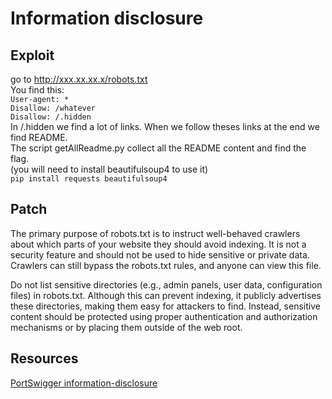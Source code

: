 # Information disclosure

## Exploit

go to <http://xxx.xx.xx.x/robots.txt>\
You find this: \
`User-agent: *`\
`Disallow: /whatever`\
`Disallow: /.hidden`\
In /.hidden we find a lot of links. When we follow theses links at the end we find README.\
The script getAllReadme.py collect all the README content and find the flag.\
(you will need to install beautifulsoup4 to use it)\
`pip install requests beautifulsoup4`

## Patch

The primary purpose of robots.txt is to instruct well-behaved crawlers about which parts of your website they should avoid indexing.
It is not a security feature and should not be used to hide sensitive or private data. Crawlers can still bypass the robots.txt rules, and anyone can view this file.

Do not list sensitive directories (e.g., admin panels, user data, configuration files) in robots.txt. Although this can prevent indexing, it publicly advertises these directories, making them easy for attackers to find.
Instead, sensitive content should be protected using proper authentication and authorization mechanisms or by placing them outside of the web root.

## Resources

[PortSwigger information-disclosure](https://portswigger.net/web-security/information-disclosure)
